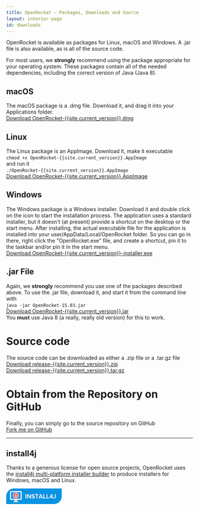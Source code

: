 ```yaml
---
title: OpenRocket — Packages, Downloads and Source
layout: interior-page
id: downloads
---
```


<div class="downloads">
  <div class="container" markdown="1">

OpenRocket is available as packages for Linux, macOS and Windows.  A .jar file
is also available, as is all of the source code.

For most users, we **strongly** recommend using the package
appropriate for your operating system. These packages contain all of
the needed dependencies, including the correct version of Java (Java 8).

## macOS
The macOS package is a .dmg file.  Download it, and drag it into your
Applications folder.  
<a class="btn btn-primary btn-lg" href="https://github.com/openrocket/openrocket/releases/download/release-{{site.current_version}}/OpenRocket-{{site.current_version}}.dmg" role="button">Download OpenRocket-{{site.current_version}}.dmg</a>

## Linux
The Linux package is an AppImage.  Download it, make it executable  
`chmod +x OpenRocket-{{site.current_version}}.AppImage`  
and run it  
`./OpenRocket-{{site.current_version}}.AppImage`  
<a class="btn btn-primary btn-lg" href="https://github.com/openrocket/openrocket/releases/download/release-{{site.current_version}}/OpenRocket-{{site.current_version}}.AppImage" role="button">Download OpenRocket-{{site.current_version}}.AppImage</a>

## Windows
The Windows package is a Windows installer.  Download
it and double click on the icon to start the installation process.
The application uses a standard installer, but it doesn't (at present)
provide a shortcut on the desktop or the start menu. After installing, the actual
executable file for the application is installed into your user/AppData/Local/OpenRocket
folder. So you can go in there, right click the "OpenRocket.exe" file, and create a shortcut,
pin it to the taskbar and/or pin it in the start menu.  
<a class="btn btn-primary btn-lg" href="https://github.com/openrocket/openrocket/releases/download/release-{{site.current_version}}/OpenRocket-{{site.current_version}}-installer.exe" role="button">Download OpenRocket-{{site.current_version}}-installer.exe</a>

## .jar File
Again, we **strongly** recommend you use one of the packages described
above.  To use the .jar file, download it, and start it from the
command line with  
`java -jar OpenRocket-15.03.jar`  
<a class="btn btn-primary btn-lg" href="https://github.com/openrocket/openrocket/releases/download/release-{{site.current_version}}/OpenRocket-{{site.current_version}}.jar" role="button">Download OpenRocket-{{site.current_version}}.jar</a>  
You **must** use Java 8 (a really, really old version) for this to work.

# Source code
The source code can be downloaded as either a .zip file or a .tar.gz file  
<a class="btn btn-primary btn-lg" href="https://github.com/openrocket/openrocket/archive/refs/tags/release-{{site.current_version}}.zip" role="button">Download release-{{site.current_version}}.zip</a>  
<a class="btn btn-primary btn-lg" href="https://github.com/openrocket/openrocket/archive/refs/tags/release-{{site.current_version}}.tar.gz" role="button">Download release-{{site.current_version}}.tar.gz</a>  


# Obtain from the Repository on GitHub
Finally, you can simply go to the source repository on GitHub  
<a class="btn btn-success btn-lg" href="https://github.com/openrocket/openrocket" role="button">Fork me on GitHub</a>
  </div>
</div>

<hr/>

## install4j

Thanks to a generous license for open source projects, OpenRocket uses
the [install4j multi-platform installer builder](https://www.ej-technologies.com/products/install4j/overview.html) to produce installers for Windows, macOS and Linux. 

<a href="https://www.ej-technologies.com/products/install4j/overview.html" role="button">
    <img alt="Download install4j" src="img/install4j_download_btn.png">
</a>
